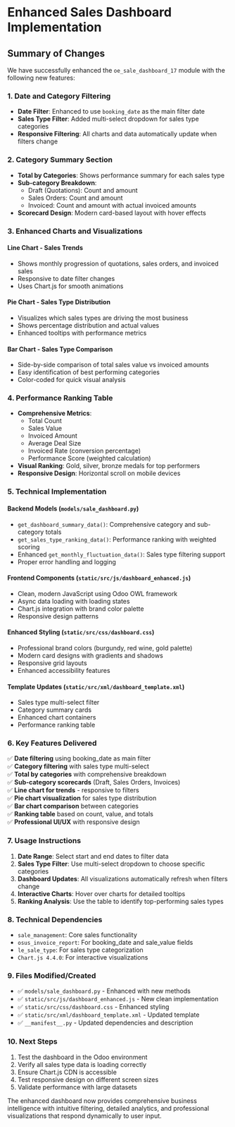 # Enhanced Sales Dashboard Implementation

## Summary of Changes

We have successfully enhanced the `oe_sale_dashboard_17` module with the following new features:

### 1. **Date and Category Filtering**
- **Date Filter**: Enhanced to use `booking_date` as the main filter date
- **Sales Type Filter**: Added multi-select dropdown for sales type categories
- **Responsive Filtering**: All charts and data automatically update when filters change

### 2. **Category Summary Section**
- **Total by Categories**: Shows performance summary for each sales type
- **Sub-category Breakdown**: 
  - Draft (Quotations): Count and amount
  - Sales Orders: Count and amount  
  - Invoiced: Count and amount with actual invoiced amounts
- **Scorecard Design**: Modern card-based layout with hover effects

### 3. **Enhanced Charts and Visualizations**

#### **Line Chart - Sales Trends**
- Shows monthly progression of quotations, sales orders, and invoiced sales
- Responsive to date filter changes
- Uses Chart.js for smooth animations

#### **Pie Chart - Sales Type Distribution**  
- Visualizes which sales types are driving the most business
- Shows percentage distribution and actual values
- Enhanced tooltips with performance metrics

#### **Bar Chart - Sales Type Comparison**
- Side-by-side comparison of total sales value vs invoiced amounts
- Easy identification of best performing categories
- Color-coded for quick visual analysis

### 4. **Performance Ranking Table**
- **Comprehensive Metrics**:
  - Total Count
  - Sales Value  
  - Invoiced Amount
  - Average Deal Size
  - Invoiced Rate (conversion percentage)
  - Performance Score (weighted calculation)
- **Visual Ranking**: Gold, silver, bronze medals for top performers
- **Responsive Design**: Horizontal scroll on mobile devices

### 5. **Technical Implementation**

#### **Backend Models** (`models/sale_dashboard.py`)
- `get_dashboard_summary_data()`: Comprehensive category and sub-category totals
- `get_sales_type_ranking_data()`: Performance ranking with weighted scoring
- Enhanced `get_monthly_fluctuation_data()`: Sales type filtering support
- Proper error handling and logging

#### **Frontend Components** (`static/src/js/dashboard_enhanced.js`)
- Clean, modern JavaScript using Odoo OWL framework
- Async data loading with loading states
- Chart.js integration with brand color palette
- Responsive design patterns

#### **Enhanced Styling** (`static/src/css/dashboard.css`)
- Professional brand colors (burgundy, red wine, gold palette)
- Modern card designs with gradients and shadows
- Responsive grid layouts
- Enhanced accessibility features

#### **Template Updates** (`static/src/xml/dashboard_template.xml`)
- Sales type multi-select filter
- Category summary cards
- Enhanced chart containers
- Performance ranking table

### 6. **Key Features Delivered**
✅ **Date filtering** using booking_date as main filter  
✅ **Category filtering** with sales type multi-select  
✅ **Total by categories** with comprehensive breakdown  
✅ **Sub-category scorecards** (Draft, Sales Orders, Invoices)  
✅ **Line chart for trends** - responsive to filters  
✅ **Pie chart visualization** for sales type distribution  
✅ **Bar chart comparison** between categories  
✅ **Ranking table** based on count, value, and totals  
✅ **Professional UI/UX** with responsive design  

### 7. **Usage Instructions**
1. **Date Range**: Select start and end dates to filter data
2. **Sales Type Filter**: Use multi-select dropdown to choose specific categories
3. **Dashboard Updates**: All visualizations automatically refresh when filters change
4. **Interactive Charts**: Hover over charts for detailed tooltips
5. **Ranking Analysis**: Use the table to identify top-performing sales types

### 8. **Technical Dependencies**
- `sale_management`: Core sales functionality
- `osus_invoice_report`: For booking_date and sale_value fields
- `le_sale_type`: For sales type categorization
- `Chart.js 4.4.0`: For interactive visualizations

### 9. **Files Modified/Created**
- ✅ `models/sale_dashboard.py` - Enhanced with new methods
- ✅ `static/src/js/dashboard_enhanced.js` - New clean implementation  
- ✅ `static/src/css/dashboard.css` - Enhanced styling
- ✅ `static/src/xml/dashboard_template.xml` - Updated template
- ✅ `__manifest__.py` - Updated dependencies and description

### 10. **Next Steps**
1. Test the dashboard in the Odoo environment
2. Verify all sales type data is loading correctly
3. Ensure Chart.js CDN is accessible
4. Test responsive design on different screen sizes
5. Validate performance with large datasets

The enhanced dashboard now provides comprehensive business intelligence with intuitive filtering, detailed analytics, and professional visualizations that respond dynamically to user input.
